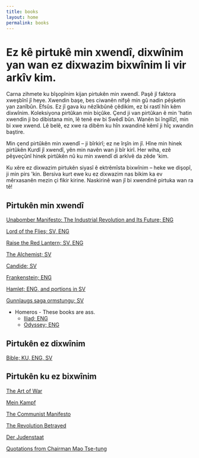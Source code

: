 ```yaml
---
title: books
layout: home
permalink: books
---
```


# Ez kê pirtukê min xwendî, dixwînim yan wan ez dixwazim bixwînim li vir arkîv kim.

Carna zihmete ku bîşopînim kijan pirtukên min xwendî. Paşê jî faktora xweşbînî jî heye. Xwendin başe, bes ciwanên nifşê min gû nadin pêşketin yan zanîbûn. Efsûs. Ez jî gava ku nêzîkbûnê çêdikim, ez bi rastî hîn kêm dixwînim. Koleksiyona pirtûkan min biçûke. Çend ji van pirtûkan ê min 'hatin xwendin ji bo dibistana min, lê tenê ew bi Swêdî bûn. Wanên bi îngilîzî, min bi xwe xwend. Lê belê, ez xwe ra dibêm ku hîn xwandinê kêmî ji hîç xwandin baştire.

Min çend pirtûkên min xwendî – ji bîrkirî; ez ne îrşîn im jî. Hîne min hinek pirtûkên Kurdî jî xwendî, yên min navên wan ji bîr kirî. Her wiha, ezê pêşveçûnî hinek pirtûkên nû ku min xwendî di arkîvê da zêde 'kim.

Ku xêre ez dixwazim pirtukên siyasî ê ektrêmîsta bixwînim – heke we dişopî, ji min pirs 'kin. Bersiva kurt ewe ku ez dixwazim nas bikim ka ev mêrxasanên mezin çi fikir kirine. Naskirinê wan jî bi xwendinê pirtuka wan ra tê!

## Pirtukên min xwendî

[Unabomber Manifesto: The Industrial Revolution and Its Future; ENG](https://https://en.wikipedia.org/wiki/Industrial_Society_and_Its_Future)

[Lord of the Flies; SV, ENG](https://en.wikipedia.org/wiki/Lord_of_the_Flies)

[Raise the Red Lantern; SV, ENG](https://en.wikipedia.org/wiki/Raise_the_Red_Lantern_(novella))

[The Alchemist; SV](https://en.wikipedia.org/wiki/The_Alchemist_(novel))

[Candide; SV](https://en.wikipedia.org/wiki/Candide)

[Frankenstein; ENG](https://en.wikipedia.org/wiki/Frankenstein)

[Hamlet; ENG, and portions in SV](https://en.wikipedia.org/wiki/Hamlet)

[Gunnlaugs saga ormstungu; SV](https://en.wikipedia.org/wiki/Gunnlaugs_saga_ormstungu)

- Homeros - These books are ass.
  - [Iliad; ENG](https://en.wikipedia.org/wiki/Iliad)
  - [Odyssey; ENG](https://en.wikipedia.org/wiki/Odyssey)

## Pirtukên ez dixwînim

[Bible; KU, ENG, SV](https://en.wikipedia.org/wiki/Bible)

## Pirtukên ku ez bixwînim

[The Art of War](https://en.wikipedia.org/wiki/The_Art_of_War)

[Mein Kampf](https://en.wikipedia.org/wiki/Mein_Kampf)

[The Communist Manifesto](https://en.wikipedia.org/wiki/The_Communist_Manifesto)

[The Revolution Betrayed](https://en.wikipedia.org/wiki/The_Revolution_Betrayed)

[Der Judenstaat](https://en.wikipedia.org/wiki/Der_Judenstaat)

[Quotations from Chairman Mao Tse-tung](https://en.wikipedia.org/wiki/Quotations_from_Chairman_Mao_Tse-tung)
